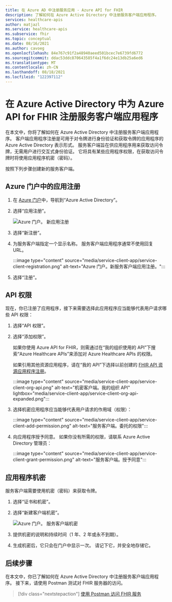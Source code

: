 ```yaml
---
title: 在 Azure AD 中注册服务应用 - Azure API for FHIR
description: 了解如何在 Azure Active Directory 中注册服务客户端应用程序。
services: healthcare-apis
author: matjazl
ms.service: healthcare-apis
ms.subservice: fhir
ms.topic: conceptual
ms.date: 08/16/2021
ms.author: cavoeg
ms.openlocfilehash: 84e767c91f2a48940aeed501bcec7e6739fd6772
ms.sourcegitcommit: ddac53ddc870643585f4a1f6dc24e13db25a6ed6
ms.translationtype: MT
ms.contentlocale: zh-CN
ms.lasthandoff: 08/18/2021
ms.locfileid: "122397112"
---
```

# <a name="register-a-service-client-application-in-azure-active-directory-for-azure-api-for-fhir"></a>在 Azure Active Directory 中为 Azure API for FHIR 注册服务客户端应用程序

在本文中，你将了解如何在 Azure Active Directory 中注册服务客户端应用程序。 客户端应用程序注册是可用于对令牌进行身份验证和获取令牌的应用程序的 Azure Active Directory 表示形式。 服务客户端旨在供应用程序用来获取访问令牌，无需用户进行交互式身份验证。 它将具有某些应用程序权限，在获取访问令牌时将使用应用程序机密（密码）。

按照下列步骤创建新的服务客户端。

## <a name="app-registrations-in-azure-portal"></a>Azure 门户中的应用注册

1. 在 [Azure 门户](https://portal.azure.com)中，导航到“Azure Active Directory”。

2. 选择“应用注册”。

    ![Azure 门户。 新应用注册](media/add-azure-active-directory/portal-aad-new-app-registration.png)

3. 选择“新注册”。

4. 为服务客户端指定一个显示名称。 服务客户端应用程序通常不使用回复 URL。

    :::image type="content" source="media/service-client-app/service-client-registration.png" alt-text="Azure 门户。新服务客户端应用注册。":::

5. 选择“注册”。

## <a name="api-permissions"></a>API 权限

现在，你已注册了应用程序，接下来需要选择此应用程序应当能够代表用户请求哪些 API 权限：

1. 选择“API 权限”。
1. 选择“添加权限”。

    如果你使用 Azure API for FHIR，则需通过在“我的组织使用的 API”下搜索“Azure Healthcare APIs”来添加对 Azure Healthcare APIs 的权限。 

    如果引用其他资源应用程序，请在“我的 API”下选择以前创建的 [FHIR API 资源应用程序注册](register-resource-azure-ad-client-app.md)。

    :::image type="content" source="media/service-client-app/service-client-org-api.png" alt-text="机密客户端。我的组织 API" lightbox="media/service-client-app/service-client-org-api-expanded.png":::

1. 选择机密应用程序应当能够代表用户请求的作用域（权限）：

    :::image type="content" source="media/service-client-app/service-client-add-permission.png" alt-text="服务客户端。委托的权限":::

1. 向应用程序授予同意。 如果你没有所需的权限，请联系 Azure Active Directory 管理员：

    :::image type="content" source="media/service-client-app/service-client-grant-permission.png" alt-text="服务客户端。授予同意":::

## <a name="application-secret"></a>应用程序机密

服务客户端需要使用机密（密码）来获取令牌。

1. 选择“证书和机密”。
2. 选择“新建客户端机密”。

    ![Azure 门户。 服务客户端机密](media/add-azure-active-directory/portal-aad-register-new-app-registration-service-client-secret.png)

3. 提供机密的说明和持续时间（1 年、2 年或永不到期）。

4. 生成机密后，它只会在门户中显示一次。 请记下它，并安全地存储它。

## <a name="next-steps"></a>后续步骤

在本文中，你已了解如何在 Azure Active Directory 中注册服务客户端应用程序。 接下来，请使用 Postman 测试对 FHIR 服务器的访问。
 
>[!div class="nextstepaction"]
>[使用 Postman 访问 FHIR 服务](../fhir/using-postman.md)
